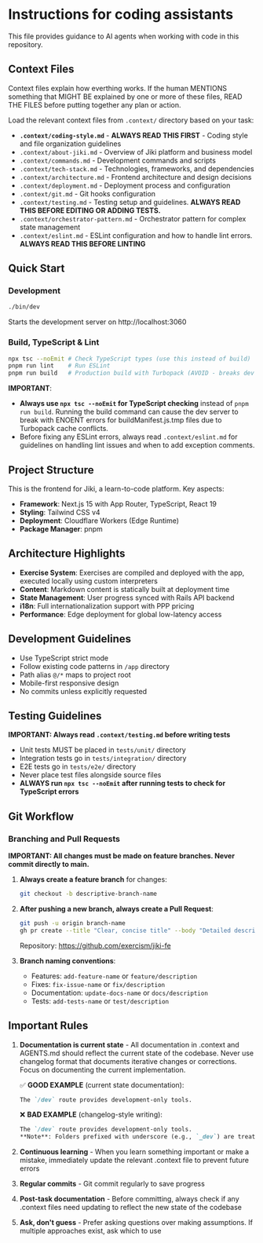 # Instructions for coding assistants

This file provides guidance to AI agents when working with code in this repository.

## Context Files

Context files explain how everthing works. If the human MENTIONS something that MIGHT BE explained by one or more of these files, READ THE FILES before putting together any plan or action.

Load the relevant context files from `.context/` directory based on your task:

- **`.context/coding-style.md`** - **ALWAYS READ THIS FIRST** - Coding style and file organization guidelines
- `.context/about-jiki.md` - Overview of Jiki platform and business model
- `.context/commands.md` - Development commands and scripts
- `.context/tech-stack.md` - Technologies, frameworks, and dependencies
- `.context/architecture.md` - Frontend architecture and design decisions
- `.context/deployment.md` - Deployment process and configuration
- `.context/git.md` - Git hooks configuration
- `.context/testing.md` - Testing setup and guidelines. **ALWAYS READ THIS BEFORE EDITING OR ADDING TESTS.**
- `.context/orchestrator-pattern.md` - Orchestrator pattern for complex state management
- `.context/eslint.md` - ESLint configuration and how to handle lint errors. **ALWAYS READ THIS BEFORE LINTING**

## Quick Start

### Development

```bash
./bin/dev
```

Starts the development server on http://localhost:3060

### Build, TypeScript & Lint

```bash
npx tsc --noEmit # Check TypeScript types (use this instead of build)
pnpm run lint    # Run ESLint
pnpm run build   # Production build with Turbopack (AVOID - breaks dev server)
```

**IMPORTANT**:

- **Always use `npx tsc --noEmit` for TypeScript checking** instead of `pnpm run build`. Running the build command can cause the dev server to break with ENOENT errors for buildManifest.js.tmp files due to Turbopack cache conflicts.
- Before fixing any ESLint errors, always read `.context/eslint.md` for guidelines on handling lint issues and when to add exception comments.

## Project Structure

This is the frontend for Jiki, a learn-to-code platform. Key aspects:

- **Framework**: Next.js 15 with App Router, TypeScript, React 19
- **Styling**: Tailwind CSS v4
- **Deployment**: Cloudflare Workers (Edge Runtime)
- **Package Manager**: pnpm

## Architecture Highlights

- **Exercise System**: Exercises are compiled and deployed with the app, executed locally using custom interpreters
- **Content**: Markdown content is statically built at deployment time
- **State Management**: User progress synced with Rails API backend
- **i18n**: Full internationalization support with PPP pricing
- **Performance**: Edge deployment for global low-latency access

## Development Guidelines

- Use TypeScript strict mode
- Follow existing code patterns in `/app` directory
- Path alias `@/*` maps to project root
- Mobile-first responsive design
- No commits unless explicitly requested

## Testing Guidelines

**IMPORTANT: Always read `.context/testing.md` before writing tests**

- Unit tests MUST be placed in `tests/unit/` directory
- Integration tests go in `tests/integration/` directory
- E2E tests go in `tests/e2e/` directory
- Never place test files alongside source files
- **ALWAYS run `npx tsc --noEmit` after running tests to check for TypeScript errors**

## Git Workflow

### Branching and Pull Requests

**IMPORTANT: All changes must be made on feature branches. Never commit directly to main.**

1. **Always create a feature branch** for changes:

   ```bash
   git checkout -b descriptive-branch-name
   ```

2. **After pushing a new branch, always create a Pull Request**:

   ```bash
   git push -u origin branch-name
   gh pr create --title "Clear, concise title" --body "Detailed description of changes"
   ```

   Repository: https://github.com/exercism/jiki-fe

3. **Branch naming conventions**:
   - Features: `add-feature-name` or `feature/description`
   - Fixes: `fix-issue-name` or `fix/description`
   - Documentation: `update-docs-name` or `docs/description`
   - Tests: `add-tests-name` or `test/description`

## Important Rules

1. **Documentation is current state** - All documentation in .context and AGENTS.md should reflect the current state of the codebase. Never use changelog format that documents iterative changes or corrections. Focus on documenting the current implementation.

   ✅ **GOOD EXAMPLE** (current state documentation):

   ```markdown
   The `/dev` route provides development-only tools.
   ```

   ❌ **BAD EXAMPLE** (changelog-style writing):

   ```markdown
   The `/dev` route provides development-only tools.
   **Note**: Folders prefixed with underscore (e.g., `_dev`) are treated as private by Next.js and don't create routes, so we use `/dev` instead.
   ```

2. **Continuous learning** - When you learn something important or make a mistake, immediately update the relevant .context file to prevent future errors
3. **Regular commits** - Git commit regularly to save progress
4. **Post-task documentation** - Before committing, always check if any .context files need updating to reflect the new state of the codebase
5. **Ask, don't guess** - Prefer asking questions over making assumptions. If multiple approaches exist, ask which to use
